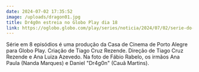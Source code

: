 ```yaml
---
date: 2024-07-02 17:35:52
image: /uploads/dragon01.jpg
title: Dr4g0n estreia no Globo Play dia 18
link: https://oglobo.globo.com/play/series/noticia/2024/07/02/serie-do-globoplay-sobre-o-universo-dos-e-sports-ganha-data-de-estreia-conheca-os-protagonistas.ghtml
---
```

S﻿érie em 8 episódios é uma produção da Casa de Cinema de Porto Alegre para Globo Play. Criação de Tiago Cruz Rezende. Direção de Tiago Cruz Rezende e Ana Luiza Azevedo. Na foto de Fábio Rabelo, os irmãos Ana Paula (Nanda Marques) e Daniel "Dr4g0n" (Cauã Martins).